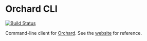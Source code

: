 Orchard CLI
===========

[![Build Status](https://travis-ci.org/orchardup/go-orchard.png?branch=master)](https://travis-ci.org/orchardup/go-orchard)

Command-line client for [Orchard]. See the [website] for reference.

[Orchard]: https://orchardup.com
[website]: https://orchardup.com/docs/cli
